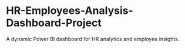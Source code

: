 # HR-Employees-Analysis-Dashboard-Project
A dynamic Power BI dashboard for HR analytics and employee insights.
